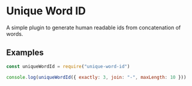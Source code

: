 # Unique Word ID

A simple plugin to generate human readable ids from concatenation of words.

## Examples

```javascript
const uniqueWordId = require("unique-word-id")

console.log(uniqueWordId({ exactly: 3, join: "-", maxLength: 10 }))
```

